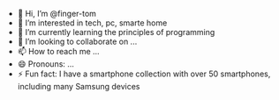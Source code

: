 - 👋 Hi, I’m @finger-tom
- 👀 I’m interested in tech, pc, smarte home
- 🌱 I’m currently learning the principles of programming
- 💞️ I’m looking to collaborate on ...
- 📫 How to reach me ...
- 😄 Pronouns: ...
- ⚡ Fun fact: I have a smartphone collection with over 50 smartphones, including many Samsung devices

<!---
finger-tom/finger-tom is a ✨ special ✨ repository because its `README.md` (this file) appears on your GitHub profile.
You can click the Preview link to take a look at your changes.
--->
